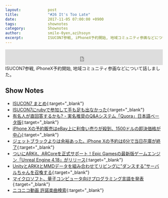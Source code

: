```yaml
---
layout:            post
title:             "#26 It's Too Late"
date:              2017-11-05 07:00:00 +0900
tags:              shownotes
category:          Shownotes
author:            smile-0yen,azihsoyn
excerpt:           ISUCON7参戦, iPhoneX予約開始, 地域コミュニティ参画などについて話しました。
---
```

<iframe width="100%" height="50" scrolling="no" frameborder="no" src="https://w.soundcloud.com/player/?url=https%3A//api.soundcloud.com/tracks/351229771&amp;auto_play=false&amp;hide_related=false&amp;show_user=true&amp;show_reposts=false&amp;visual=false&amp;show_artwork=false&amp;default_height=75"></iframe>
ISUCON7参戦, iPhoneX予約開始, 地域コミュニティ参画などについて話しました。

## Show Notes
- [ISUCON7 まとめ](http://isucon.net/archives/50949022.html){:target="_blank"}
- [ISUCON7にrubyで参加して手も足も出なかった](http://azihsoyn.hatenablog.com/entry/2017/10/23/233855){:target="_blank"}
- [有名人が直回答するかも? - 実名推奨のQ&Aシステム「Quora」日本語ベータ版](http://news.mynavi.jp/news/2017/10/05/247/){:target="_blank"}
- [iPhone Xの予約販売はeBay上に利食い売りが殺到、1500ドルの即決価格が中心](http://jp.techcrunch.com/2017/10/28/20171027iphone-x-pre-orders-are-being-scalped-on-ebay-for-1500-on-average/){:target="_blank"}
- [ジェットブラックよりは余裕あった。iPhone Xの予約は6分で当日在庫が終了](https://www.gizmodo.jp/2017/10/iphone-x-preorder.html){:target="_blank"}
- [ついにARKit、ARCoreを正式サポート！Epic Gamesの最新版ゲームエンジン「Unreal Engine 4.18」がリリース](https://vrinside.jp/news/arkit-arcore-epic-gamesunreal-engine-4-18/){:target="_blank"}
- [UnityとARKitとMMDデータを組み合わせてリビングに”ダンスする”サーバルちゃんを召喚する](https://qiita.com/smile-0yen/items/89348c88df9c38f4bbe8){:target="_blank"}
- [マイクロソフト、量子コンピュータ向けプログラミング言語を発表](https://japan.zdnet.com/article/35107801/){:target="_blank"}
- [ニコニコ動画 許諾楽曲検索](http://license-search.nicovideo.jp/){:target="_blank"}
